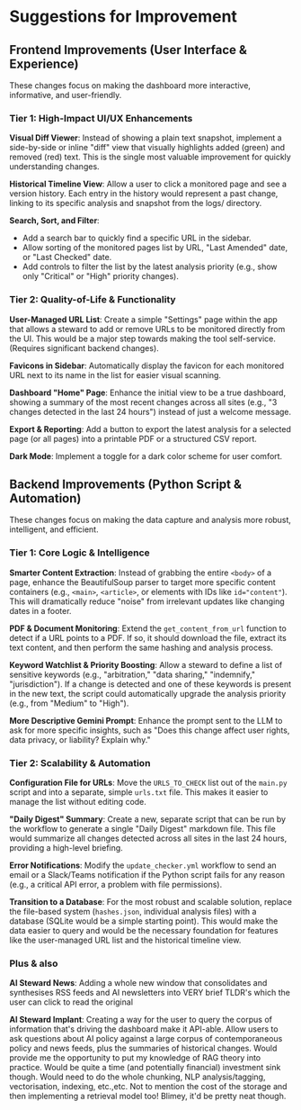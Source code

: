 # Suggestions for Improvement

## Frontend Improvements (User Interface & Experience)

These changes focus on making the dashboard more interactive, informative, and user-friendly.

### Tier 1: High-Impact UI/UX Enhancements

**Visual Diff Viewer**: Instead of showing a plain text snapshot, implement a side-by-side or inline "diff" view that visually highlights added (green) and removed (red) text. This is the single most valuable improvement for quickly understanding changes.

**Historical Timeline View**: Allow a user to click a monitored page and see a version history. Each entry in the history would represent a past change, linking to its specific analysis and snapshot from the logs/ directory.

**Search, Sort, and Filter**:
- Add a search bar to quickly find a specific URL in the sidebar.
- Allow sorting of the monitored pages list by URL, "Last Amended" date, or "Last Checked" date.
- Add controls to filter the list by the latest analysis priority (e.g., show only "Critical" or "High" priority changes).

### Tier 2: Quality-of-Life & Functionality

**User-Managed URL List**: Create a simple "Settings" page within the app that allows a steward to add or remove URLs to be monitored directly from the UI. This would be a major step towards making the tool self-service. (Requires significant backend changes).

**Favicons in Sidebar**: Automatically display the favicon for each monitored URL next to its name in the list for easier visual scanning.

**Dashboard "Home" Page**: Enhance the initial view to be a true dashboard, showing a summary of the most recent changes across all sites (e.g., "3 changes detected in the last 24 hours") instead of just a welcome message.

**Export & Reporting**: Add a button to export the latest analysis for a selected page (or all pages) into a printable PDF or a structured CSV report.

**Dark Mode**: Implement a toggle for a dark color scheme for user comfort.

## Backend Improvements (Python Script & Automation)

These changes focus on making the data capture and analysis more robust, intelligent, and efficient.

### Tier 1: Core Logic & Intelligence

**Smarter Content Extraction**: Instead of grabbing the entire `<body>` of a page, enhance the BeautifulSoup parser to target more specific content containers (e.g., `<main>`, `<article>`, or elements with IDs like `id="content"`). This will dramatically reduce "noise" from irrelevant updates like changing dates in a footer.

**PDF & Document Monitoring**: Extend the `get_content_from_url` function to detect if a URL points to a PDF. If so, it should download the file, extract its text content, and then perform the same hashing and analysis process.

**Keyword Watchlist & Priority Boosting**: Allow a steward to define a list of sensitive keywords (e.g., "arbitration," "data sharing," "indemnify," "jurisdiction"). If a change is detected and one of these keywords is present in the new text, the script could automatically upgrade the analysis priority (e.g., from "Medium" to "High").

**More Descriptive Gemini Prompt**: Enhance the prompt sent to the LLM to ask for more specific insights, such as "Does this change affect user rights, data privacy, or liability? Explain why."

### Tier 2: Scalability & Automation

**Configuration File for URLs**: Move the `URLS_TO_CHECK` list out of the `main.py` script and into a separate, simple `urls.txt` file. This makes it easier to manage the list without editing code.

**"Daily Digest" Summary**: Create a new, separate script that can be run by the workflow to generate a single "Daily Digest" markdown file. This file would summarize all changes detected across all sites in the last 24 hours, providing a high-level briefing.

**Error Notifications**: Modify the `update_checker.yml` workflow to send an email or a Slack/Teams notification if the Python script fails for any reason (e.g., a critical API error, a problem with file permissions).

**Transition to a Database**: For the most robust and scalable solution, replace the file-based system (`hashes.json`, individual analysis files) with a database (SQLite would be a simple starting point). This would make the data easier to query and would be the necessary foundation for features like the user-managed URL list and the historical timeline view.

### Plus & also

**AI Steward News**: Adding a whole new window that consolidates and synthesises RSS feeds and AI newsletters into VERY brief TLDR's which the user can click to read the original

**AI Steward Implant**: Creating a way for the user to query the corpus of information that's driving the dashboard make it API-able. Allow users to ask questions about AI policy against a large corpus of contemporaneous policy and news feeds, plus the summaries of historical changes. Would provide me the opportunity to put my knowledge of RAG theory into practice. Would be quite a time (and potentially financial) investment sink though. Would need to do the whole chunking, NLP analysis/tagging, vectorisation, indexing, etc.,etc. Not to mention the cost of the storage and then implementing a retrieval model too! Blimey, it'd be pretty neat though.
